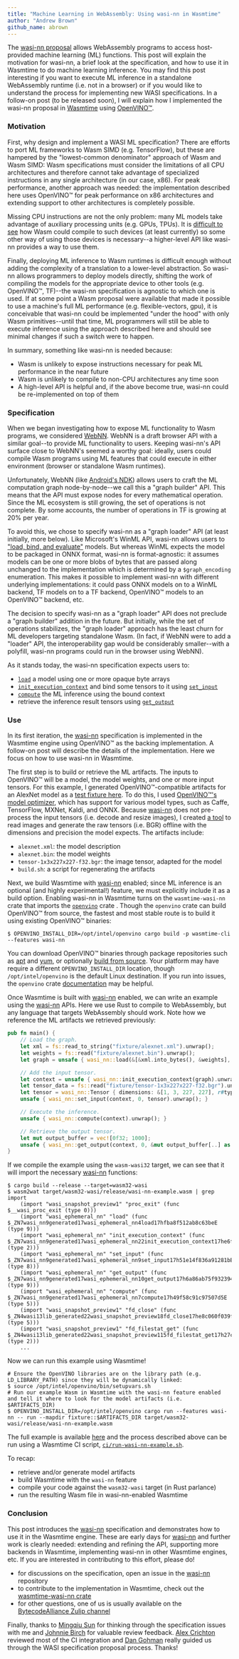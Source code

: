 ```yaml
---
title: "Machine Learning in WebAssembly: Using wasi-nn in Wasmtime"
author: "Andrew Brown"
github_name: abrown
---
```


The [wasi-nn proposal][wasi-nn] allows WebAssembly programs to access host-provided machine learning
(ML) functions. This post will explain the motivation for wasi-nn, a brief look at the
specification, and how to use it in Wasmtime to do machine learning inference. You may find this
post interesting if you want to execute ML inference in a standalone WebAssembly runtime (i.e. not
in a browser) or if you would like to understand the process for implementing new WASI
specifications. In a follow-on post (to be released soon), I will explain how I implemented the
wasi-nn proposal in [Wasmtime](https://wasmtime.dev/) using
[OpenVINO&trade;](https://docs.openvinotoolkit.org/latest/index.html).



### Motivation

First, why design and implement a WASI ML specification? There are efforts to port ML frameworks to
Wasm SIMD (e.g. TensorFlow), but these are hampered by the "lowest-common denominator" approach of
Wasm and Wasm SIMD: Wasm specifications must consider the limitations of all CPU architectures and
therefore cannot take advantage of specialized instructions in any single architecture (in our case,
x86). For peak performance, another approach was needed: the implementation described here uses
OpenVINO&trade; for peak performance on x86 architectures and extending support to other
architectures is completely possible.

Missing CPU instructions are not the only problem: many ML models take advantage of auxiliary
processing units (e.g. GPUs, TPUs). It is [difficult to
see](https://github.com/WebAssembly/design/issues/273) how Wasm could compile to such devices (at
least currently) so some other way of using those devices is necessary--a higher-level API like
wasi-nn provides a way to use them.

Finally, deploying ML inference to Wasm runtimes is difficult enough without adding the complexity
of a translation to a lower-level abstraction. So wasi-nn allows programmers to deploy models
directly, shifting the work of compiling the models for the appropriate device to other tools (e.g.
OpenVINO&trade;, TF)--the wasi-nn specification is agnostic to which one is used. If at some point a
Wasm proposal were available that made it possible to use a machine's full ML performance (e.g.
flexible-vectors, gpu), it is conceivable that wasi-nn could be implemented "under the hood" with
only Wasm primitives--until that time, ML programmers will still be able to execute inference using
the approach described here and should see minimal changes if such a switch were to happen.

In summary, something like wasi-nn is needed because:
 - Wasm is unlikely to expose instructions necessary for peak ML performance in the near future
 - Wasm is unlikely to compile to non-CPU architectures any time soon
 - A high-level API is helpful and, if the above become true, wasi-nn could be re-implemented on top
   of them



### Specification 

When we began investigating how to expose ML functionality to Wasm programs, we considered
[WebNN](https://webmachinelearning.github.io/webnn). WebNN is a draft browser API with a similar
goal--to provide ML functionality to users. Keeping wasi-nn's API surface close to WebNN's seemed a
worthy goal: ideally, users could compile Wasm programs using ML features that could execute in
either environment (browser or standalone Wasm runtimes).

Unfortunately, WebNN (like [Android's NDK](https://developer.android.com/ndk/guides/neuralnetworks))
allows users to craft the ML computation graph node-by-node--we call this a "graph builder" API.
This means that the API must expose nodes for every mathematical operation. Since the ML ecosystem
is still growing, the set of operations is not complete. By some accounts, the number of operations
in TF is growing at 20% per year.

To avoid this, we chose to specify wasi-nn as a "graph loader" API (at least initially, more below).
Like Microsoft's WinML API, wasi-nn allows users to ["load, bind, and
evaluate"](https://docs.microsoft.com/en-us/windows/ai/windows-ml/integrate-model) models. But
whereas WinML expects the model to be packaged in ONNX format, wasi-nn is format-agnostic: it
assumes models can be one or more blobs of bytes that are passed along unchanged to the
implementation which is determined by a `$graph_encoding` enumeration. This makes it possible to
implement wasi-nn with different underlying implementations: it could pass ONNX models on to a WinML
backend, TF models on to a TF backend, OpenVINO&trade; models to an OpenVINO&trade; backend, etc.

The decision to specify wasi-nn as a "graph loader" API does not preclude a "graph builder" addition
in the future. But initially, while the set of operations stabilizes, the "graph loader" approach
has the least churn for ML developers targeting standalone Wasm. (In fact, if WebNN were to add a
"loader" API, the interoperability gap would be considerably smaller--with a polyfill, wasi-nn
programs could run in the browser using WebNN).

As it stands today, the wasi-nn specification expects users to:
 - [`load`] a model using one or more opaque byte arrays
 - [`init_execution_context`] and bind some tensors to it using [`set_input`]
 - [`compute`] the ML inference using the bound context
 - retrieve the inference result tensors using [`get_output`]

[`load`]: https://github.com/WebAssembly/wasi-nn/blob/f72b983c4cc91ac575af6babc57b5bccb7db7ba9/phases/ephemeral/witx/wasi_ephemeral_nn.witx#L108-L118
[`init_execution_context`]: https://github.com/WebAssembly/wasi-nn/blob/f72b983c4cc91ac575af6babc57b5bccb7db7ba9/phases/ephemeral/witx/wasi_ephemeral_nn.witx#L125-L129
[`set_input`]: https://github.com/WebAssembly/wasi-nn/blob/f72b983c4cc91ac575af6babc57b5bccb7db7ba9/phases/ephemeral/witx/wasi_ephemeral_nn.witx#L134-L142
[`compute`]: https://github.com/WebAssembly/wasi-nn/blob/f72b983c4cc91ac575af6babc57b5bccb7db7ba9/phases/ephemeral/witx/wasi_ephemeral_nn.witx#L165
[`get_output`]: https://github.com/WebAssembly/wasi-nn/blob/f72b983c4cc91ac575af6babc57b5bccb7db7ba9/phases/ephemeral/witx/wasi_ephemeral_nn.witx#L147-L160



### Use

In its first iteration, the [wasi-nn] specification is implemented in the Wasmtime engine using
OpenVINO&trade; as the backing implementation. A follow-on post will describe the details of the
implementation. Here we focus on how to use wasi-nn in Wasmtime.

The first step is to build or retrieve the ML artifacts. The inputs to OpenVINO&trade; will be a
model, the model weights, and one or more input tensors. For this example, I generated
OpenVINO&trade;-compatible artifacts for an AlexNet model as a [test fixture
here](https://github.com/intel/openvino-rs/tree/main/crates/openvino/tests/fixtures/alexnet). To do
this, I used [OpenVINO&trade;'s model
optimizer](https://docs.openvinotoolkit.org/latest/openvino_docs_MO_DG_Deep_Learning_Model_Optimizer_DevGuide.html),
which has support for various model types, such as Caffe, TensorFlow, MXNet, Kaldi, and ONNX.
Because [wasi-nn] does not pre-process the input tensors (i.e. decode and resize images), I created
[a tool](https://github.com/intel/openvino-rs/tree/main/crates/openvino-tensor-converter) to read
images and generate the raw tensors (i.e. BGR) offline with the dimensions and precision the model
expects. The artifacts include:
 - `alexnet.xml`: the model description
 - `alexnet.bin`: the model weights
 - `tensor-1x3x227x227-f32.bgr`: the image tensor, adapted for the model
 - `build.sh`: a script for regenerating the artifacts

Next, we build Wasmtime with [wasi-nn] enabled; since ML inference is an optional (and highly
experimental!) feature, we must explicitly include it as a build option. Enabling wasi-nn in
Wasmtime turns on the `wasmtime-wasi-nn` crate that imports the
[`openvino`](https://crates.io/crates/openvino) crate . Though the `openvino` crate can build
OpenVINO&trade; from source, the fastest and most stable route is to build it using existing
OpenVINO&trade; binaries:

```shell script
$ OPENVINO_INSTALL_DIR=/opt/intel/openvino cargo build -p wasmtime-cli --features wasi-nn
```

You can download OpenVINO&trade; binaries through package repositories such as
[apt](https://docs.openvinotoolkit.org/latest/openvino_docs_install_guides_installing_openvino_apt.html)
and
[yum](https://docs.openvinotoolkit.org/latest/openvino_docs_install_guides_installing_openvino_yum.html),
or optionally [build from
source](https://github.com/openvinotoolkit/openvino/blob/master/build-instruction.md). Your platform
may have require a different `OPENVINO_INSTALL_DIR` location, though `/opt/intel/openvino` is the
default Linux destination. If you run into issues, the `openvino` crate
[documentation](https://github.com/openvinotoolkit/openvino/pull/2342/files#diff-797836aff877bf81e5149c84eb772d8685d7a11451430ea89115fac9c3539082)
may be helpful.

Once Wasmtime is built with [wasi-nn] enabled, we can write an example using the [wasi-nn] APIs.
Here we use Rust to compile to WebAssembly, but any language that targets WebAssembly should work.
Note how we reference the ML artifacts we retrieved previously:

```rust
pub fn main() {
    // Load the graph.
    let xml = fs::read_to_string("fixture/alexnet.xml").unwrap();
    let weights = fs::read("fixture/alexnet.bin").unwrap();
    let graph = unsafe { wasi_nn::load(&[&xml.into_bytes(), &weights], wasi_nn::GRAPH_ENCODING_OPENVINO, wasi_nn::EXECUTION_TARGET_CPU).unwrap() };

    // Add the input tensor.
    let context = unsafe { wasi_nn::init_execution_context(graph).unwrap() };
    let tensor_data = fs::read("fixture/tensor-1x3x227x227-f32.bgr").unwrap();
    let tensor = wasi_nn::Tensor { dimensions: &[1, 3, 227, 227], r#type: wasi_nn::TENSOR_TYPE_F32, data: &tensor_data };
    unsafe { wasi_nn::set_input(context, 0, tensor).unwrap(); }

    // Execute the inference.
    unsafe { wasi_nn::compute(context).unwrap(); }

    // Retrieve the output tensor.
    let mut output_buffer = vec![0f32; 1000];
    unsafe { wasi_nn::get_output(context, 0, &mut output_buffer[..] as *mut [f32] as *mut u8, (output_buffer.len() * 4).try_into().unwrap()); }
}
```

If we compile the example using the `wasm-wasi32` target, we can see that it will import the
necessary [wasi-nn] functions:

```shell script
$ cargo build --release --target=wasm32-wasi
$ wasm2wat target/wasm32-wasi/release/wasi-nn-example.wasm | grep import
    (import "wasi_snapshot_preview1" "proc_exit" (func $__wasi_proc_exit (type 0)))
    (import "wasi_ephemeral_nn" "load" (func $_ZN7wasi_nn9generated17wasi_ephemeral_nn4load17hfba8f512ab8c63beE (type 9)))
    (import "wasi_ephemeral_nn" "init_execution_context" (func $_ZN7wasi_nn9generated17wasi_ephemeral_nn22init_execution_context17he6f1beedc2598fbdE (type 2)))
    (import "wasi_ephemeral_nn" "set_input" (func $_ZN7wasi_nn9generated17wasi_ephemeral_nn9set_input17h51e14f836a91281bE (type 8)))
    (import "wasi_ephemeral_nn" "get_output" (func $_ZN7wasi_nn9generated17wasi_ephemeral_nn10get_output17h6a86ab75f932394dE (type 9)))
    (import "wasi_ephemeral_nn" "compute" (func $_ZN7wasi_nn9generated17wasi_ephemeral_nn7compute17h49f58c91c97507d5E (type 5)))
    (import "wasi_snapshot_preview1" "fd_close" (func $_ZN4wasi13lib_generated22wasi_snapshot_preview18fd_close17he8c060f039f6c828E (type 5)))
    (import "wasi_snapshot_preview1" "fd_filestat_get" (func $_ZN4wasi13lib_generated22wasi_snapshot_preview115fd_filestat_get17h27caa6992e6ea3b8E (type 2)))
    ...
```

Now we can run this example using Wasmtime!

```shell script
# Ensure the OpenVINO libraries are on the library path (e.g. LD_LIBRARY_PATH) since they will be dynamically linked:
$ source /opt/intel/openvino/bin/setupvars.sh
# Run our example Wasm in Wasmtime with the wasi-nn feature enabled and tell it where to look for the model artifacts (i.e. $ARTIFACTS_DIR)
$ OPENVINO_INSTALL_DIR=/opt/intel/openvino cargo run --features wasi-nn -- run --mapdir fixture::$ARTIFACTS_DIR target/wasm32-wasi/release/wasi-nn-example.wasm
```

The full example is available
[here](https://github.com/bytecodealliance/wasmtime/blob/main/crates/wasi-nn/examples/classification-example/src/main.rs)
and the process described above can be run using a Wasmtime CI script,
[`ci/run-wasi-nn-example.sh`](https://github.com/bytecodealliance/wasmtime/blob/main/ci/run-wasi-nn-example.sh).

To recap:
 - retrieve and/or generate model artifacts
 - build Wasmtime with the `wasi-nn` feature
 - compile your code against the `wasm32-wasi` target (in Rust parlance)
 - run the resulting Wasm file in wasi-nn-enabled Wasmtime 



### Conclusion

This post introduces the [wasi-nn] specification and demonstrates how to use it in the Wasmtime
engine. These are early days for [wasi-nn] and further work is clearly needed: extending and
refining the API, supporting more backends in Wasmtime, implementing wasi-nn in other Wasmtime
engines, etc. If you are interested in contributing to this effort, please do!
 - for discussions on the specification, open an issue in the [wasi-nn] repository
 - to contribute to the implementation in Wasmtime, check out the [wasmtime-wasi-nn
   crate](https://github.com/bytecodealliance/wasmtime/tree/main/crates/wasi-nn)
 - for other questions, one of us is usually available on the [BytecodeAlliance Zulip
   channel](https://bytecodealliance.zulipchat.com)

Finally, thanks to [Mingqiu Sun](https://github.com/mingqiusun) for thinking through the
specification issues with me and [Johnnie Birch](https://github.com/jlb6740) for valuable review
feedback. [Alex Crichton](https://github.com/alexcrichton) reviewed most of the CI integration and
[Dan Gohman](https://github.com/sunfishcode) really guided us through the WASI specification
proposal process. Thanks!



[wasi-nn]: https://github.com/WebAssembly/wasi-nn
